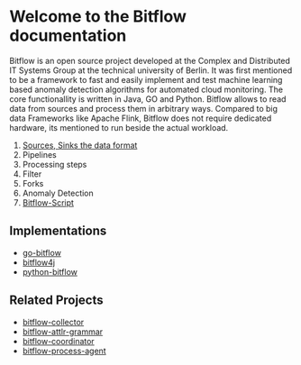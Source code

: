 # Welcome to the Bitflow documentation

Bitflow is an open source project developed at the Complex and Distributed IT Systems Group at the technical university of Berlin. It was first mentioned to be a framework to fast and easily implement and test machine learning based anomaly detection algorithms for automated cloud monitoring. The core functionallity is written in Java, GO and Python. Bitflow allows to read data from sources and process them in arbitrary ways. Compared to big data Frameworks like Apache Flink, Bitflow does not require dedicated hardware, its mentioned to run beside the actual workload.


1. [Sources, Sinks the data format](data_format.md)
2. Pipelines
3. Processing steps
  1. Filter
  2. Forks
  3. Anomaly Detection
4. [Bitflow-Script](script.md)

## Implementations 

- [go-bitflow](https://github.com/bitflow-stream/go-bitflow)
- [bitflow4j](https://github.com/bitflow-stream/bitflow4j)
- [python-bitflow](https://github.com/bitflow-stream/python-bitflow)

## Related Projects

- [bitflow-collector](https://github.com/bitflow-stream/antlr-grammars)
- [bitflow-attlr-grammar](https://github.com/bitflow-stream/antlr-grammars)
- [bitflow-coordinator](https://github.com/bitflow-stream/bitflow-coordinator)
- [bitflow-process-agent](https://github.com/bitflow-stream/bitflow-process-agent)
